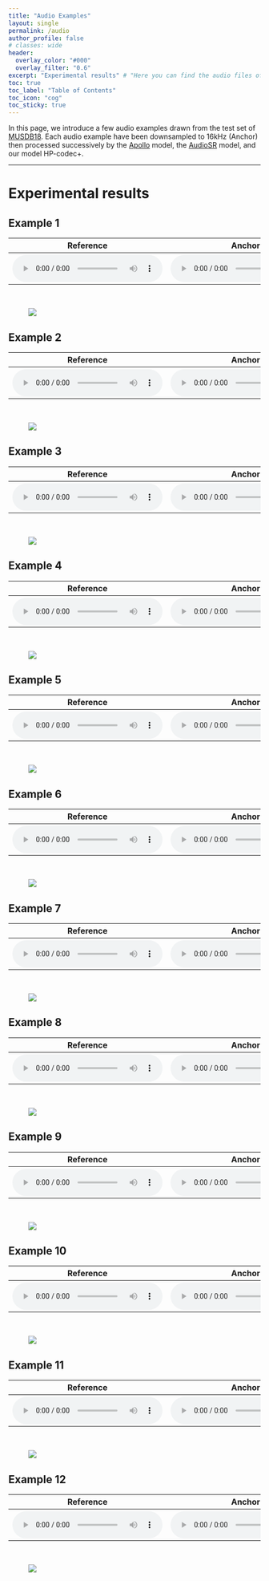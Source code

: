 ```yaml
---
title: "Audio Examples"
layout: single
permalink: /audio
author_profile: false
# classes: wide
header:
  overlay_color: "#000"
  overlay_filter: "0.6"
excerpt: "Experimental results" # "Here you can find the audio files of the different pieces we worked on." - Example of a subtitle
toc: true
toc_label: "Table of Contents"
toc_icon: "cog"
toc_sticky: true
---
```

<html>

</html>


In this page, we introduce a few audio examples drawn from the test set of <a href="https://sigsep.github.io/datasets/musdb.html" target="_blank" rel="noopener noreferrer">MUSDB18</a>. Each audio example have been downsampled to 16kHz (Anchor) then processed successively by the <a href="https://cslikai.cn/Apollo/" target="_blank" rel="noopener noreferrer">Apollo</a> model, the <a href="https://audioldm.github.io/audiosr/" target="_blank" rel="noopener noreferrer">AudioSR</a> model, and our model HP-codec+.

---
# Experimental results

## Example 1

<html>
  <table>
    <thread>
      <tr>
        <th>
          <center> Reference </center>
        </th>
        <th>
          <center> Anchor </center>
        </th>
        <th>
          <center> Apollo </center>
        </th>
        <th>
          <center> AudioSR </center>
        </th>
        <th>
          <center> HP-codec+ </center>
        </th>
      </tr>
    </thread>
    <tbody>
      <tr>
        <th>
          <audio controls="">
            <source src="/audio/reference/11-48.wav" type="audio/wav">
          </audio>
        </th>
        <th>
          <audio controls="">
            <source src="/audio/anchor/11-16.wav" type="audio/wav">
          </audio>
        </th>
        <th>
          <audio controls="">
            <source src="/audio/apollo/11-apo.wav" type="audio/wav">
          </audio>
        </th>
        <th>
          <audio controls="">
            <source src="/audio/audiosr/11-aud.wav" type="audio/wav">
          </audio>
        </th>
        <th>
          <audio controls="">
            <source src="/audio/hpcodec/11-our.wav" type="audio/wav">
          </audio>
        </th>
      </tr>
    </tbody>
  </table>
</html>
<br/>

<figure>
<img src="/images/spec_comp_sample_11.png">
</figure>


## Example 2

<html>
  <table>
    <thread>
      <tr>
        <th>
          <center> Reference </center>
        </th>
        <th>
          <center> Anchor </center>
        </th>
        <th>
          <center> Apollo </center>
        </th>
        <th>
          <center> AudioSR </center>
        </th>
        <th>
          <center> HP-codec+ </center>
        </th>
      </tr>
    </thread>
    <tbody>
      <tr>
        <th>
          <audio controls="">
            <source src="/audio/reference/27-48.wav" type="audio/wav">
          </audio>
        </th>
        <th>
          <audio controls="">
            <source src="/audio/anchor/27-16.wav" type="audio/wav">
          </audio>
        </th>
        <th>
          <audio controls="">
            <source src="/audio/apollo/27-apo.wav" type="audio/wav">
          </audio>
        </th>
        <th>
          <audio controls="">
            <source src="/audio/audiosr/27-aud.wav" type="audio/wav">
          </audio>
        </th>
        <th>
          <audio controls="">
            <source src="/audio/hpcodec/27-our.wav" type="audio/wav">
          </audio>
        </th>
      </tr>
    </tbody>
  </table>
</html>
<br/>

<figure>
<img src="/images/spec_comp_sample_27.png">
</figure>

## Example 3

<html>
  <table>
    <thread>
      <tr>
        <th>
          <center> Reference </center>
        </th>
        <th>
          <center> Anchor </center>
        </th>
        <th>
          <center> Apollo </center>
        </th>
        <th>
          <center> AudioSR </center>
        </th>
        <th>
          <center> HP-codec+ </center>
        </th>
      </tr>
    </thread>
    <tbody>
      <tr>
        <th>
          <audio controls="">
            <source src="/audio/reference/105-48.wav" type="audio/wav">
          </audio>
        </th>
        <th>
          <audio controls="">
            <source src="/audio/anchor/105-16.wav" type="audio/wav">
          </audio>
        </th>
        <th>
          <audio controls="">
            <source src="/audio/apollo/105-apo.wav" type="audio/wav">
          </audio>
        </th>
        <th>
          <audio controls="">
            <source src="/audio/audiosr/105-aud.wav" type="audio/wav">
          </audio>
        </th>
        <th>
          <audio controls="">
            <source src="/audio/hpcodec/105-our.wav" type="audio/wav">
          </audio>
        </th>
      </tr>
    </tbody>
  </table>
</html>
<br/>

<figure>
<img src="/images/spec_comp_sample_105.png">
</figure>

## Example 4

<html>
  <table>
    <thread>
      <tr>
        <th>
          <center> Reference </center>
        </th>
        <th>
          <center> Anchor </center>
        </th>
        <th>
          <center> Apollo </center>
        </th>
        <th>
          <center> AudioSR </center>
        </th>
        <th>
          <center> HP-codec+ </center>
        </th>
      </tr>
    </thread>
    <tbody>
      <tr>
        <th>
          <audio controls="">
            <source src="/audio/reference/131-48.wav" type="audio/wav">
          </audio>
        </th>
        <th>
          <audio controls="">
            <source src="/audio/anchor/131-16.wav" type="audio/wav">
          </audio>
        </th>
        <th>
          <audio controls="">
            <source src="/audio/apollo/131-apo.wav" type="audio/wav">
          </audio>
        </th>
        <th>
          <audio controls="">
            <source src="/audio/audiosr/131-aud.wav" type="audio/wav">
          </audio>
        </th>
        <th>
          <audio controls="">
            <source src="/audio/hpcodec/131-our.wav" type="audio/wav">
          </audio>
        </th>
      </tr>
    </tbody>
  </table>
</html>
<br/>

<figure>
<img src="/images/spec_comp_sample_131.png">
</figure>

## Example 5

<html>
  <table>
    <thread>
      <tr>
        <th>
          <center> Reference </center>
        </th>
        <th>
          <center> Anchor </center>
        </th>
        <th>
          <center> Apollo </center>
        </th>
        <th>
          <center> AudioSR </center>
        </th>
        <th>
          <center> HP-codec+ </center>
        </th>
      </tr>
    </thread>
    <tbody>
      <tr>
        <th>
          <audio controls="">
            <source src="/audio/reference/189-48.wav" type="audio/wav">
          </audio>
        </th>
        <th>
          <audio controls="">
            <source src="/audio/anchor/189-16.wav" type="audio/wav">
          </audio>
        </th>
        <th>
          <audio controls="">
            <source src="/audio/apollo/189-apo.wav" type="audio/wav">
          </audio>
        </th>
        <th>
          <audio controls="">
            <source src="/audio/audiosr/189-aud.wav" type="audio/wav">
          </audio>
        </th>
        <th>
          <audio controls="">
            <source src="/audio/hpcodec/189-our.wav" type="audio/wav">
          </audio>
        </th>
      </tr>
    </tbody>
  </table>
</html>
<br/>

<figure>
<img src="/images/spec_comp_sample_189.png">
</figure>

## Example 6

<html>
  <table>
    <thread>
      <tr>
        <th>
          <center> Reference </center>
        </th>
        <th>
          <center> Anchor </center>
        </th>
        <th>
          <center> Apollo </center>
        </th>
        <th>
          <center> AudioSR </center>
        </th>
        <th>
          <center> HP-codec+ </center>
        </th>
      </tr>
    </thread>
    <tbody>
      <tr>
        <th>
          <audio controls="">
            <source src="/audio/reference/407-48.wav" type="audio/wav">
          </audio>
        </th>
        <th>
          <audio controls="">
            <source src="/audio/anchor/407-16.wav" type="audio/wav">
          </audio>
        </th>
        <th>
          <audio controls="">
            <source src="/audio/apollo/407-apo.wav" type="audio/wav">
          </audio>
        </th>
        <th>
          <audio controls="">
            <source src="/audio/audiosr/407-aud.wav" type="audio/wav">
          </audio>
        </th>
        <th>
          <audio controls="">
            <source src="/audio/hpcodec/407-our.wav" type="audio/wav">
          </audio>
        </th>
      </tr>
    </tbody>
  </table>
</html>
<br/>

<figure>
<img src="/images/spec_comp_sample_407.png">
</figure>

## Example 7

<html>
  <table>
    <thread>
      <tr>
        <th>
          <center> Reference </center>
        </th>
        <th>
          <center> Anchor </center>
        </th>
        <th>
          <center> Apollo </center>
        </th>
        <th>
          <center> AudioSR </center>
        </th>
        <th>
          <center> HP-codec+ </center>
        </th>
      </tr>
    </thread>
    <tbody>
      <tr>
        <th>
          <audio controls="">
            <source src="/audio/reference/535-48.wav" type="audio/wav">
          </audio>
        </th>
        <th>
          <audio controls="">
            <source src="/audio/anchor/535-16.wav" type="audio/wav">
          </audio>
        </th>
        <th>
          <audio controls="">
            <source src="/audio/apollo/535-apo.wav" type="audio/wav">
          </audio>
        </th>
        <th>
          <audio controls="">
            <source src="/audio/audiosr/535-aud.wav" type="audio/wav">
          </audio>
        </th>
        <th>
          <audio controls="">
            <source src="/audio/hpcodec/535-our.wav" type="audio/wav">
          </audio>
        </th>
      </tr>
    </tbody>
  </table>
</html>
<br/>

<figure>
<img src="/images/spec_comp_sample_535.png">
</figure>

## Example 8

<html>
  <table>
    <thread>
      <tr>
        <th>
          <center> Reference </center>
        </th>
        <th>
          <center> Anchor </center>
        </th>
        <th>
          <center> Apollo </center>
        </th>
        <th>
          <center> AudioSR </center>
        </th>
        <th>
          <center> HP-codec+ </center>
        </th>
      </tr>
    </thread>
    <tbody>
      <tr>
        <th>
          <audio controls="">
            <source src="/audio/reference/658-48.wav" type="audio/wav">
          </audio>
        </th>
        <th>
          <audio controls="">
            <source src="/audio/anchor/658-16.wav" type="audio/wav">
          </audio>
        </th>
        <th>
          <audio controls="">
            <source src="/audio/apollo/658-apo.wav" type="audio/wav">
          </audio>
        </th>
        <th>
          <audio controls="">
            <source src="/audio/audiosr/658-aud.wav" type="audio/wav">
          </audio>
        </th>
        <th>
          <audio controls="">
            <source src="/audio/hpcodec/658-our.wav" type="audio/wav">
          </audio>
        </th>
      </tr>
    </tbody>
  </table>
</html>
<br/>

<figure>
<img src="/images/spec_comp_sample_658.png">
</figure>

## Example 9

<html>
  <table>
    <thread>
      <tr>
        <th>
          <center> Reference </center>
        </th>
        <th>
          <center> Anchor </center>
        </th>
        <th>
          <center> Apollo </center>
        </th>
        <th>
          <center> AudioSR </center>
        </th>
        <th>
          <center> HP-codec+ </center>
        </th>
      </tr>
    </thread>
    <tbody>
      <tr>
        <th>
          <audio controls="">
            <source src="/audio/reference/723-48.wav" type="audio/wav">
          </audio>
        </th>
        <th>
          <audio controls="">
            <source src="/audio/anchor/723-16.wav" type="audio/wav">
          </audio>
        </th>
        <th>
          <audio controls="">
            <source src="/audio/apollo/723-apo.wav" type="audio/wav">
          </audio>
        </th>
        <th>
          <audio controls="">
            <source src="/audio/audiosr/723-aud.wav" type="audio/wav">
          </audio>
        </th>
        <th>
          <audio controls="">
            <source src="/audio/hpcodec/723-our.wav" type="audio/wav">
          </audio>
        </th>
      </tr>
    </tbody>
  </table>
</html>
<br/>

<figure>
<img src="/images/spec_comp_sample_723.png">
</figure>

## Example 10

<html>
  <table>
    <thread>
      <tr>
        <th>
          <center> Reference </center>
        </th>
        <th>
          <center> Anchor </center>
        </th>
        <th>
          <center> Apollo </center>
        </th>
        <th>
          <center> AudioSR </center>
        </th>
        <th>
          <center> HP-codec+ </center>
        </th>
      </tr>
    </thread>
    <tbody>
      <tr>
        <th>
          <audio controls="">
            <source src="/audio/reference/792-48.wav" type="audio/wav">
          </audio>
        </th>
        <th>
          <audio controls="">
            <source src="/audio/anchor/792-16.wav" type="audio/wav">
          </audio>
        </th>
        <th>
          <audio controls="">
            <source src="/audio/apollo/792-apo.wav" type="audio/wav">
          </audio>
        </th>
        <th>
          <audio controls="">
            <source src="/audio/audiosr/792-aud.wav" type="audio/wav">
          </audio>
        </th>
        <th>
          <audio controls="">
            <source src="/audio/hpcodec/792-our.wav" type="audio/wav">
          </audio>
        </th>
      </tr>
    </tbody>
  </table>
</html>
<br/>

<figure>
<img src="/images/spec_comp_sample_792.png">
</figure>

## Example 11

<html>
  <table>
    <thread>
      <tr>
        <th>
          <center> Reference </center>
        </th>
        <th>
          <center> Anchor </center>
        </th>
        <th>
          <center> Apollo </center>
        </th>
        <th>
          <center> AudioSR </center>
        </th>
        <th>
          <center> HP-codec+ </center>
        </th>
      </tr>
    </thread>
    <tbody>
      <tr>
        <th>
          <audio controls="">
            <source src="/audio/reference/819-48.wav" type="audio/wav">
          </audio>
        </th>
        <th>
          <audio controls="">
            <source src="/audio/anchor/819-16.wav" type="audio/wav">
          </audio>
        </th>
        <th>
          <audio controls="">
            <source src="/audio/apollo/819-apo.wav" type="audio/wav">
          </audio>
        </th>
        <th>
          <audio controls="">
            <source src="/audio/audiosr/819-aud.wav" type="audio/wav">
          </audio>
        </th>
        <th>
          <audio controls="">
            <source src="/audio/hpcodec/819-our.wav" type="audio/wav">
          </audio>
        </th>
      </tr>
    </tbody>
  </table>
</html>
<br/>

<figure>
<img src="/images/spec_comp_sample_819.png">
</figure>

## Example 12

<html>
  <table>
    <thread>
      <tr>
        <th>
          <center> Reference </center>
        </th>
        <th>
          <center> Anchor </center>
        </th>
        <th>
          <center> Apollo </center>
        </th>
        <th>
          <center> AudioSR </center>
        </th>
        <th>
          <center> HP-codec+ </center>
        </th>
      </tr>
    </thread>
    <tbody>
      <tr>
        <th>
          <audio controls="">
            <source src="/audio/reference/851-48.wav" type="audio/wav">
          </audio>
        </th>
        <th>
          <audio controls="">
            <source src="/audio/anchor/851-16.wav" type="audio/wav">
          </audio>
        </th>
        <th>
          <audio controls="">
            <source src="/audio/apollo/851-apo.wav" type="audio/wav">
          </audio>
        </th>
        <th>
          <audio controls="">
            <source src="/audio/audiosr/851-aud.wav" type="audio/wav">
          </audio>
        </th>
        <th>
          <audio controls="">
            <source src="/audio/hpcodec/851-our.wav" type="audio/wav">
          </audio>
        </th>
      </tr>
    </tbody>
  </table>
</html>
<br/>

<figure>
<img src="/images/spec_comp_sample_851.png">
</figure>

<br/>
